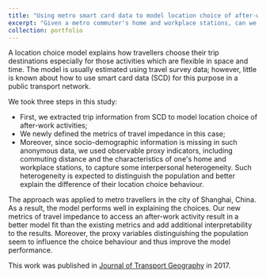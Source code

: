 ```yaml
---
title: "Using metro smart card data to model location choice of after-work activities"
excerpt: "Given a metro commuter's home and workplace stations, can we predict where this person would like to visit after work? To address this problem, a discrete choice model was estimated using smart card data from Shanghai, China. <br/><br/><img src='/images/afterwork.png' width='400'/>"
collection: portfolio
---
```


A location choice model explains how travellers choose their trip destinations especially for those activities which are flexible in space and time. The model is usually estimated using travel survey data; however, little is known about how to use smart card data (SCD) for this purpose in a public transport network.

We took three steps in this study:
* First, we extracted trip information from SCD to model location choice of after-work activities;
* We newly defined the metrics of travel impedance in this case;
* Moreover, since socio-demographic information is missing in such anonymous data, we used observable proxy indicators, including commuting distance and the characteristics of one's home and workplace stations, to capture some interpersonal heterogeneity. Such heterogeneity is expected to distinguish the population and better explain the difference of their location choice behaviour.

The approach was applied to metro travellers in the city of Shanghai, China. As a result, the model performs well in explaining the choices. Our new metrics of travel impedance to access an after-work activity result in a better model fit than the existing metrics and add additional interpretability to the results. Moreover, the proxy variables distinguishing the population seem to influence the choice behaviour and thus improve the model performance.

This work was published in [Journal of Transport Geography](https://www.sciencedirect.com/science/article/pii/S0966692317300029) in 2017.